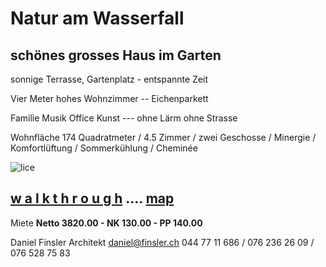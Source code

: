 # **Natur am Wasserfall**

## schönes grosses Haus im Garten

sonnige Terrasse, Gartenplatz - entspannte Zeit

Vier Meter hohes Wohnzimmer -- Eichenparkett

Familie Musik Office Kunst --- ohne Lärm ohne Strasse

Wohnfläche 174 Quadratmeter  / 4.5 Zimmer  / zwei Geschosse  / Minergie / Komfortlüftung / Sommerkühlung / Cheminée

![lice](.attachments.5692/lice.gif)



##    [w a l k t h r o u g h](https://my.matterport.com/show/?m=CShoARNzPcW)    ....    [map](https://www.openstreetmap.org/#map=19/47.512871/8.640164)

Miete **Netto 3820.00  -  NK 130.00  -  PP 140.00**

Daniel Finsler Architekt [daniel@finsler.ch](https://finsler.ch)  044 77 11 686  /  076 236 26 09  /  076 528 75 83
